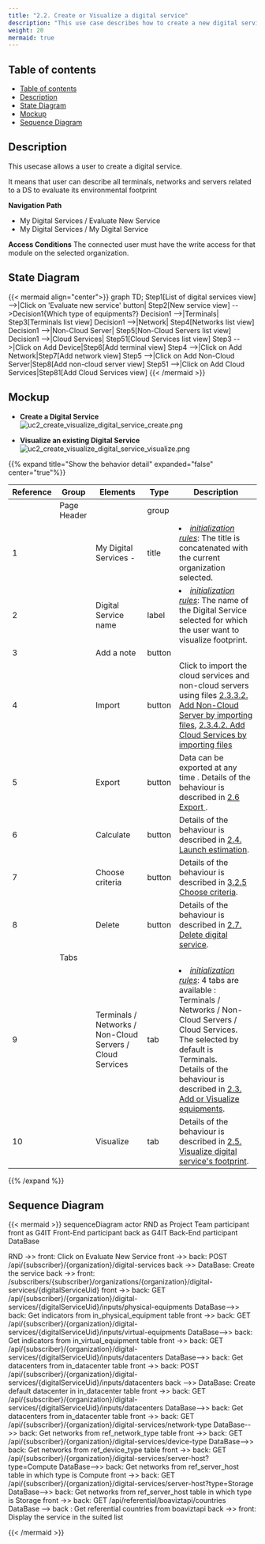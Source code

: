 ```yaml
---
title: "2.2. Create or Visualize a digital service"
description: "This use case describes how to create a new digital service"
weight: 20
mermaid: true
---
```


## Table of contents

-   [Table of contents](#table-of-contents)
-   [Description](#description)
-   [State Diagram](#state-diagram)
-   [Mockup](#mockup)
-   [Sequence Diagram](#sequence-diagram)

## Description

This usecase allows a user to create a digital service.

It means that user can describe all terminals, networks and servers related to a DS to evaluate its environmental footprint

**Navigation Path**

-   My Digital Services / Evaluate New Service
-   My Digital Services / My Digital Service

**Access Conditions**
The connected user must have the write access for that module on the selected organization.

## State Diagram

{{< mermaid align="center">}}
graph TD;
Step1[List of digital services view] -->|Click on 'Evaluate new service' button| Step2[New service view] -->Decision1{Which type of equipments?}
Decision1 -->|Terminals| Step3[Terminals list view]
Decision1 -->|Network| Step4[Networks list view]
Decision1 -->|Non-Cloud Server| Step5[Non-Cloud Servers list view]
Decision1 -->|Cloud Services| Step51[Cloud Services list view]
Step3 -->|Click on Add Device|Step6[Add terminal view]
Step4 -->|Click on Add Network|Step7[Add network view]
Step5 -->|Click on Add Non-Cloud Server|Step8[Add non-cloud server view]
Step51 -->|Click on Add Cloud Services|Step81[Add Cloud Services view]
{{< /mermaid >}}

## Mockup

-   **Create a Digital Service**
    ![uc2_create_visualize_digital_service_create.png](../images/uc2_create_visualize_digital_service_create.png)

-   **Visualize an existing Digital Service**
    ![uc2_create_visualize_digital_service_visualize.png](../images/uc2_create_visualize_digital_service_visualize.png)

{{% expand title="Show the behavior detail" expanded="false" center="true"%}}

| Reference | Group       | Elements                                                  | Type   | Description                                                                                                                                                                                                                                                                                                                                                                                  |
|-----------| ----------- |-----------------------------------------------------------| ------ |----------------------------------------------------------------------------------------------------------------------------------------------------------------------------------------------------------------------------------------------------------------------------------------------------------------------------------------------------------------------------------------------|
|           | Page Header |                                                           | group  |                                                                                                                                                                                                                                                                                                                                                                                              |
| 1         |             | My Digital Services -                                     | title  | <li><u>_initialization rules_</u>: The title is concatenated with the current organization selected.                                                                                                                                                                                                                                                                                         |
| 2         |             | Digital Service name                                      | label  | <li><u>_initialization rules_</u>: The name of the Digital Service selected for which the user want to visualize footprint.                                                                                                                                                                                                                                                                  |
| 3         |             | Add a note                                                | button |                                                                                                                                                                                                                                                                                                                                                                                              |
| 4         |             | Import                                                    | button | Click to import the cloud services and non-cloud servers using files [2.3.3.2. Add Non-Cloud Server by importing files](uc3_add_visualize_equipments%2Fuc3_add_visualize_noncloud-servers%2Fimport_nonCloud_servers_via_button.md),  [2.3.4.2. Add Cloud Services by importing files](uc3_add_visualize_equipments%2Fuc3_add_visualize_cloud_services%2Fimport_cloud_services_via_button.md) |
| 5         |             | Export                                                    | button | Data can be exported at any time . Details of the behaviour is described in [2.6 Export ](./uc6_export_digital_service.md).                                                                                                                                                                                                                                                                  |
| 6         |             | Calculate                                                 | button | Details of the behaviour is described in [2.4. Launch estimation](uc4_launch_estimation.md).                                                                                                                                                                                                                                                                                                 |
| 7         |             | Choose criteria                                           | button | Details of the behaviour is described in [3.2.5 Choose criteria](../uc_administration/uc_administration_manage_organizations/uc5_choose_criteria.md).                                                                                                                                                                                                                                        |
| 8         |             | Delete                                                    | button | Details of the behaviour is described in [2.7. Delete digital service](uc7_delete_digital_service.md).                                                                                                                                                                                                                                                                                       |
|           | Tabs        |                                                           |        |                                                                                                                                                                                                                                                                                                                                                                                              |
| 9         |             | Terminals / Networks / Non-Cloud Servers / Cloud Services | tab    | <li><u>_initialization rules_</u>: 4 tabs are available : Terminals / Networks / Non-Cloud Servers / Cloud Services. The selected by default is Terminals. <br>Details of the behaviour is described in [2.3. Add or Visualize equipments](uc3_add_visualize_equipments/_index).                                                                                                             |
| 10        |             | Visualize                                                 | tab    | Details of the behaviour is described in [2.5. Visualize digital service's footprint](uc5_visualize_footprint.md).                                                                                                                                                                                                                                                                           |

{{% /expand %}}

## Sequence Diagram

{{< mermaid >}}
sequenceDiagram
actor RND as Project Team
participant front as G4IT Front-End
participant back as G4IT Back-End
participant DataBase

RND ->> front: Click on Evaluate New Service
front ->> back: POST /api/{subscriber}/{organization}/digital-services
back ->> DataBase: Create the service
back ->> front: /subscribers/{subscriber}/organizations/{organization}/digital-services/{digitalServiceUid}
front ->> back: GET /api/{subscriber}/{organization}/digital-services/{digitalServiceUid}/inputs/physical-equipments
DataBase-->> back: Get indicators from in_physical_equipment table
front ->> back: GET /api/{subscriber}/{organization}/digital-services/{digitalServiceUid}/inputs/virtual-equipments
DataBase-->> back: Get indicators from in_virtual_equipment table
front ->> back: GET /api/{subscriber}/{organization}/digital-services/{digitalServiceUid}/inputs/datacenters
DataBase-->> back: Get datacenters from in_datacenter table
front ->> back: POST /api/{subscriber}/{organization}/digital-services/{digitalServiceUid}/inputs/datacenters
back -->> DataBase: Create default datacenter in in_datacenter table
front ->> back: GET /api/{subscriber}/{organization}/digital-services/{digitalServiceUid}/inputs/datacenters
DataBase-->> back: Get datacenters from in_datacenter table
front ->> back: GET /api/{subscriber}/{organization}/digital-services/network-type
DataBase-->> back: Get networks from ref_network_type table
front ->> back: GET /api/{subscriber}/{organization}/digital-services/device-type
DataBase-->> back: Get networks from ref_device_type table
front ->> back: GET /api/{subscriber}/{organization}/digital-services/server-host?type=Compute
DataBase-->> back: Get networks from ref_server_host table in which type is Compute
front ->> back: GET /api/{subscriber}/{organization}/digital-services/server-host?type=Storage
DataBase-->> back: Get networks from ref_server_host table in which type is Storage
front ->> back: GET /api/referential/boaviztapi/countries
DataBase --> back : Get referential countries from boaviztapi
back ->> front: Display the service in the suited list

{{< /mermaid >}}
